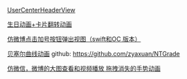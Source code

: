 [UserCenterHeaderView](https://github.com/MrDML/UserCenterHeaderView)

[生日动画+卡片翻转动画](https://github.com/zhaojijin/ZRAnimation)

[仿微博点击加号按钮弹出视图（swift和OC 版本）](http://code.cocoachina.com/view/137986)

[贝塞尔曲线动画](https://www.jianshu.com/p/412dd8e33d13) github: https://github.com/zyaxuan/NTGrade  

[仿微信，微博的大图查看和视频播放 拖拽消失的手势动画](https://github.com/anonymity-du/DragToDismiss-PanGesture)  



